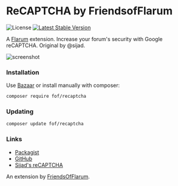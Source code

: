 # ReCAPTCHA by FriendsofFlarum

![License](https://img.shields.io/badge/license-MIT-blue.svg) [![Latest Stable Version](https://img.shields.io/packagist/v/fof/recaptcha.svg)](https://packagist.org/packages/fof/recaptcha)

A [Flarum](http://flarum.org) extension. Increase your forum's security with Google reCAPTCHA. Original by @sijad.

![screenshot](https://cloud.githubusercontent.com/assets/7693001/18271535/dab94c62-7447-11e6-830f-786b37f4f967.png)

### Installation

Use [Bazaar](https://discuss.flarum.org/d/5151-flagrow-bazaar-the-extension-marketplace) or install manually with composer:

```sh
composer require fof/recaptcha
```

### Updating

```sh
composer update fof/recaptcha
```

### Links   

- [Packagist](https://packagist.org/packages/fof/recaptcha)
- [GitHub](https://github.com/FriendsOfFlarum/recaptcha)
- [Sijad's reCAPTCHA](https://github.com/sijad/flarum-ext-recaptcha)

An extension by [FriendsOfFlarum](https://github.com/FriendsOfFlarum).
